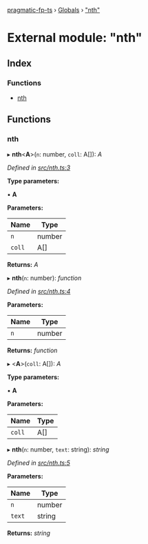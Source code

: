 [pragmatic-fp-ts](../README.md) › [Globals](../globals.md) › ["nth"](_nth_.md)

# External module: "nth"

## Index

### Functions

* [nth](_nth_.md#nth)

## Functions

###  nth

▸ **nth**<**A**>(`n`: number, `coll`: A[]): *A*

*Defined in [src/nth.ts:3](https://github.com/hermann-p/pragmatic-fp-ts/blob/c9716de/src/nth.ts#L3)*

**Type parameters:**

▪ **A**

**Parameters:**

Name | Type |
------ | ------ |
`n` | number |
`coll` | A[] |

**Returns:** *A*

▸ **nth**(`n`: number): *function*

*Defined in [src/nth.ts:4](https://github.com/hermann-p/pragmatic-fp-ts/blob/c9716de/src/nth.ts#L4)*

**Parameters:**

Name | Type |
------ | ------ |
`n` | number |

**Returns:** *function*

▸ <**A**>(`coll`: A[]): *A*

**Type parameters:**

▪ **A**

**Parameters:**

Name | Type |
------ | ------ |
`coll` | A[] |

▸ **nth**(`n`: number, `text`: string): *string*

*Defined in [src/nth.ts:5](https://github.com/hermann-p/pragmatic-fp-ts/blob/c9716de/src/nth.ts#L5)*

**Parameters:**

Name | Type |
------ | ------ |
`n` | number |
`text` | string |

**Returns:** *string*
